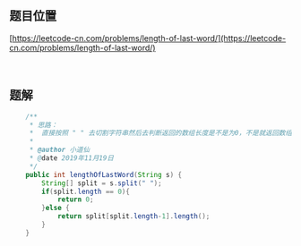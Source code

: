 ## 题目位置

[https://leetcode-cn.com/problems/length-of-last-word/](https://leetcode-cn.com/problems/length-of-last-word/)

<br/>

## 题解

```java
    /**
     * 思路：
     *  直接按照 " " 去切割字符串然后去判断返回的数组长度是不是为0，不是就返回数组中最后一个字符的长度
     *
     * @author 小道仙
     * @date 2019年11月19日
     */
    public int lengthOfLastWord(String s) {
        String[] split = s.split(" ");
        if(split.length == 0){
            return 0;
        }else {
            return split[split.length-1].length();
        }
    }
```